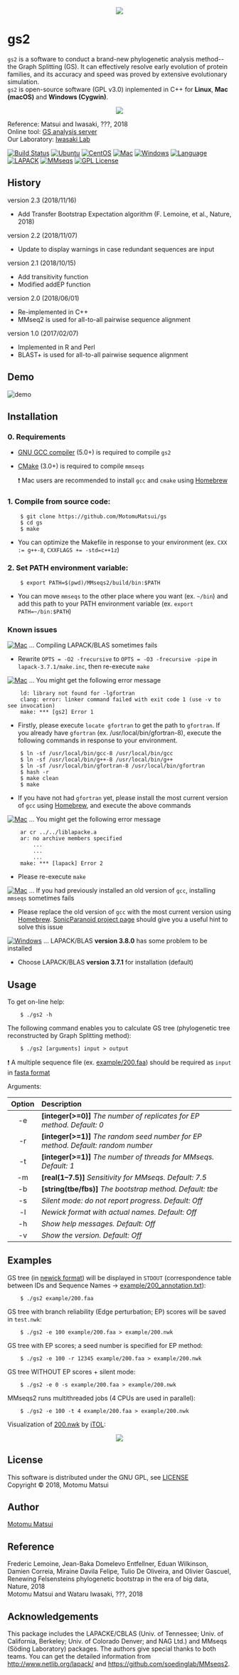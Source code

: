 <p align="center"><img src="https://raw.github.com/wiki/MotomuMatsui/gs/images/GSbanner.png"></p>  

# gs2
`gs2` is a software to conduct a brand-new phylogenetic analysis method--the Graph Splitting (GS). It can effectively resolve early evolution of protein families, and its accuracy and speed was proved by extensive evolutionary simulation.    
`gs2` is open-source software (GPL v3.0) inplemented in C++ for <strong>Linux</strong>, <strong>Mac (macOS)</strong> and <strong>Windows (Cygwin)</strong>.    

<p align="center"><img src="https://raw.github.com/wiki/MotomuMatsui/gs/images/introduction.png"></p>

Reference: Matsui and Iwasaki, ???, 2018  
Online tool: [GS analysis server](http://gs.bs.s.u-tokyo.ac.jp/)  
Our Laboratory: [Iwasaki Lab](http://iwasakilab.bs.s.u-tokyo.ac.jp/eindex.html)  

[![Build Status](https://travis-ci.org/MotomuMatsui/gs.svg?branch=master)](https://travis-ci.org/MotomuMatsui/gs)
[![Ubuntu](https://img.shields.io/badge/Linux-Ubuntu-green.svg)](https://www.ubuntu.com/)
[![CentOS](https://img.shields.io/badge/Linux-CentOS-green.svg)](https://www.centos.org/)
[![Mac](https://img.shields.io/badge/Mac-macOS-green.svg)](https://www.apple.com/macos/)
[![Windows](https://img.shields.io/badge/Windows-Cygwin-green.svg)](https://www.cygwin.com/)
[![Language](https://img.shields.io/badge/C%2B%2B-5.0%2B-green.svg)](https://gcc.gnu.org/)
[![LAPACK](https://img.shields.io/badge/LAPACK%2FBLAS-3.7%2B-green.svg)](http://www.netlib.org/lapack/)
[![MMseqs](https://img.shields.io/badge/MMSeqs-2.0%2B-green.svg)](https://github.com/soedinglab/MMseqs2)
[![GPL License](https://img.shields.io/badge/license-GPL-blue.svg)](LICENSE)

## History
version 2.3 (2018/11/16)
  - Add Transfer Bootstrap Expectation algorithm (F. Lemoine, et al., Nature, 2018)    

version 2.2 (2018/11/07)   
  - Update to display warnings in case redundant sequences are input    

version 2.1 (2018/10/15)   
  - Add transitivity function    
  - Modified addEP function    

version 2.0 (2018/06/01)   
  - Re-implemented in C++    
  - MMseq2 is used for all-to-all pairwise sequence alignment    

version 1.0 (2017/02/07)   
  - Implemented in R and Perl    
  - BLAST+ is used for all-to-all pairwise sequence alignment    

## Demo

![demo](https://raw.github.com/wiki/MotomuMatsui/gs/images/demo.gif)

## Installation

### 0. Requirements

- [GNU GCC compiler](https://gcc.gnu.org/) (5.0+) is required to compile `gs2`    
- [CMake](https://cmake.org/) (3.0+) is required to compile `mmseqs`    

  :exclamation: Mac users are recommended to install `gcc` and `cmake` using [Homebrew](https://brew.sh/)  

### 1. Compile from source code:

````
    $ git clone https://github.com/MotomuMatsui/gs
    $ cd gs
    $ make
````

- You can optimize the Makefile in response to your environment (ex. `CXX := g++-8`, `CXXFLAGS += -std=c++1z`)

### 2. Set PATH environment variable:

```
    $ export PATH=$(pwd)/MMseqs2/build/bin:$PATH
```

- You can move `mmseqs` to the other place where you want (ex. `~/bin`) and add this path to your PATH environment variable (ex. `export PATH=~/bin:$PATH`)

### Known issues

[![Mac](https://img.shields.io/badge/Mac-macOS-yellow.svg)](https://www.apple.com/macos/) ... Compiling LAPACK/BLAS sometimes fails    
- Rewrite `OPTS = -O2 -frecursive` to `OPTS = -O3 -frecursive -pipe` in `lapack-3.7.1/make.inc`, then re-execute `make`    

[![Mac](https://img.shields.io/badge/Mac-macOS-yellow.svg)](https://www.apple.com/macos/) ... You might get the following error message
```
    ld: library not found for -lgfortran
    clang: error: linker command failed with exit code 1 (use -v to see invocation)
    make: *** [gs2] Error 1
```
- Firstly, please execute `locate gfortran` to get the path to `gfortran`. If you already have `gfortran` (ex. /usr/local/bin/gfortran-8), execute the following commands in response to your environment.
```
    $ ln -sf /usr/local/bin/gcc-8 /usr/local/bin/gcc
    $ ln -sf /usr/local/bin/g++-8 /usr/local/bin/g++
    $ ln -sf /usr/local/bin/gfortran-8 /usr/local/bin/gfortran
    $ hash -r
    $ make clean
    $ make
```
- If you have not had `gfortran` yet, please install the most current version of `gcc` using [Homebrew](https://brew.sh/), and execute the above commands    

[![Mac](https://img.shields.io/badge/Mac-macOS-yellow.svg)](https://www.apple.com/macos/) ... You might get the following error message 
```
    ar cr ../../liblapacke.a 
    ar: no archive members specified
        ...
        ...
        ...
    make: *** [lapack] Error 2
```
- Please re-execute `make`    

[![Mac](https://img.shields.io/badge/Mac-macOS-yellow.svg)](https://www.apple.com/macos/) ... If you had previously installed an old version of `gcc`, installing `mmseqs` sometimes fails
- Please replace the old version of `gcc` with the most current version using [Homebrew](https://brew.sh/). [SonicParanoid project page](http://iwasakilab.bs.s.u-tokyo.ac.jp/sonicparanoid/) should give you a useful hint to solve this issue  

[![Windows](https://img.shields.io/badge/Windows-Cygwin-yellow.svg)](https://www.cygwin.com/) ... LAPACK/BLAS <strong>version 3.8.0</strong> has some problem to be installed    
- Choose LAPACK/BLAS <strong>version 3.7.1</strong> for installation (default)    

## Usage
To get on-line help:
```
    $ ./gs2 -h
```

The following command enables you to calculate GS tree (phylogenetic tree reconstructed by Graph Splitting method):
```
    $ ./gs2 [arguments] input > output
```

  :exclamation: A multiple sequence file (ex. [example/200.faa](example/200.faa)) should be required as `input` in [fasta format](https://en.wikipedia.org/wiki/FASTA_format)

Arguments:

|Option| Description                                                                                         |
|:----:|:----------------------------------------------------------------------------------------------------|
|  -e  |<strong>[integer(>=0)]</strong> <em>The number of replicates for EP method. Default: 0</em>          |
|  -r  |<strong>[integer(>=1)]</strong> <em>The random seed number for EP method. Default: random number</em>|
|  -t  |<strong>[integer(>=1)]</strong> <em>The number of threads for MMseqs. Default: 1</em>                |
|  -m  |<strong>[real(1&ndash;7.5)]</strong> <em>Sensitivity for MMseqs. Default: 7.5</em>                   |
|  -b  |<strong>[string(tbe/fbs)]</strong> <em>The bootstrap method. Default: tbe</em>                       |
|  -s  |<em>Silent mode: do not report progress. Default: Off</em>                                           |
|  -l  |<em>Newick format with actual names. Default: Off</em>                                               |
|  -h  |<em>Show help messages. Default: Off</em>                                                            |
|  -v  |<em>Show the version. Default: Off</em>                                                              |

## Examples
GS tree (in [newick format](https://en.wikipedia.org/wiki/Newick_format)) will be displayed in `STDOUT` (correspondence table between IDs and Sequence Names &rarr; [example/200_annotation.txt](example/200_annotation.txt)):
```
    $ ./gs2 example/200.faa
```

GS tree with branch reliability (Edge perturbation; EP) scores will be saved in `test.nwk`:
```
    $ ./gs2 -e 100 example/200.faa > example/200.nwk
```

GS tree with EP scores; a seed number is specified for EP method:
```
    $ ./gs2 -e 100 -r 12345 example/200.faa > example/200.nwk
```

GS tree WITHOUT EP scores + silent mode:
```
    $ ./gs2 -e 0 -s example/200.faa > example/200.nwk
```

MMseqs2 runs multithreaded jobs (4 CPUs are used in parallel):
```
    $ ./gs2 -e 100 -t 4 example/200.faa > example/200.nwk
```

Visualization of [200.nwk](example/200.nwk) by [iTOL](https://itol.embl.de/):

<p align="center"><img src="https://raw.github.com/wiki/MotomuMatsui/gs/images/200_iTOL.png"></p>  

## License
This software is distributed under the GNU GPL, see [LICENSE](LICENSE)   
Copyright &copy; 2018, Motomu Matsui

## Author
[Motomu Matsui](https://sites.google.com/site/motomumatsui/)

## Reference
Frederic Lemoine, Jean-Baka Domelevo Entfellner, Eduan Wilkinson, Damien Correia, Miraine Davila Felipe, Tulio De Oliveira, and Olivier Gascuel, Renewing Felsensteins phylogenetic bootstrap in the era of big data, Nature, 2018    
Motomu Matsui and Wataru Iwasaki, ???, 2018    

## Acknowledgements
This package includes the LAPACKE/CBLAS (Univ. of Tennessee; Univ. of California, Berkeley; Univ. of Colorado Denver; and NAG Ltd.) and MMseqs (S&ouml;ding Laboratory) packages. The authors give special thanks to both teams. You can get the detailed information from http://www.netlib.org/lapack/ and https://github.com/soedinglab/MMseqs2.
